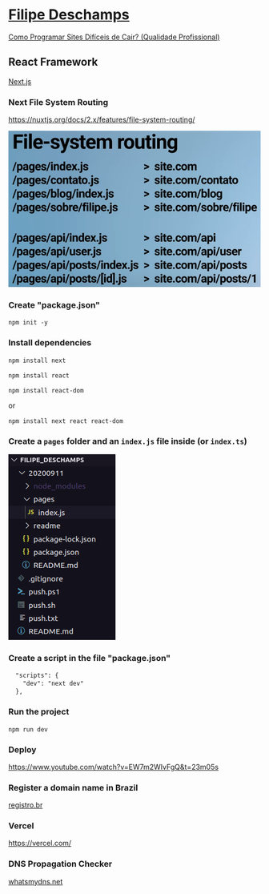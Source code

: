 # [Filipe Deschamps](https://www.youtube.com/FilipeDeschamps)

[Como Programar Sites Difíceis de Cair? (Qualidade Profissional)](https://www.youtube.com/watch?v=IyRUn0GocEc)

## React Framework

[Next.js](https://nextjs.org/)

### Next File System Routing

https://nuxtjs.org/docs/2.x/features/file-system-routing/

![fsr](./readme/fsr.png)  

### Create "package.json"

```
npm init -y
```

### Install dependencies

```
npm install next
```

```
npm install react
```

```
npm install react-dom
```

or  

```
npm install next react react-dom
```

### Create a ```pages``` folder and an ```index.js``` file inside (or ```index.ts```)

![Pages](./readme/screenshot01.png)  

### Create a script in the file "package.json"

```
  "scripts": {
    "dev": "next dev"
  },
```

### Run the project

```
npm run dev
```

### Deploy

https://www.youtube.com/watch?v=EW7m2WIvFgQ&t=23m05s  

### Register a domain name in Brazil

[registro.br](https://registro.br/)

### Vercel

https://vercel.com/  

### DNS Propagation Checker

[whatsmydns.net](https://www.whatsmydns.net/)  